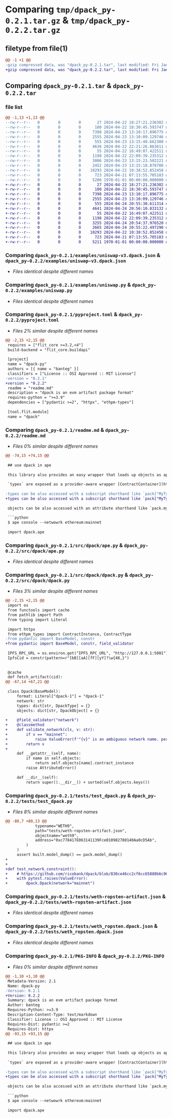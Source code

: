 # Comparing `tmp/dpack_py-0.2.1.tar.gz` & `tmp/dpack_py-0.2.2.tar.gz`

## filetype from file(1)

```diff
@@ -1 +1 @@
-gzip compressed data, was "dpack_py-0.2.1.tar", last modified: Fri Jan  1 00:00:00 2016, max compression
+gzip compressed data, was "dpack_py-0.2.2.tar", last modified: Fri Jan  1 00:00:00 2016, max compression
```

## Comparing `dpack_py-0.2.1.tar` & `dpack_py-0.2.2.tar`

### file list

```diff
@@ -1,13 +1,13 @@
--rw-r--r--   0        0        0       27 2024-04-22 18:27:21.236302 dpack_py-0.2.1/.gitignore
--rw-r--r--   0        0        0      100 2024-04-22 18:30:45.593747 dpack_py-0.2.1/Makefile
--rw-r--r--   0        0        0     7398 2024-04-23 13:10:17.896775 dpack_py-0.2.1/examples/uniswap-v3.dpack.json
--rw-r--r--   0        0        0     2555 2024-04-23 13:10:09.129746 dpack_py-0.2.1/examples/uniswap.py
--rw-r--r--   0        0        0      555 2024-04-23 13:15:40.662308 dpack_py-0.2.1/pyproject.toml
--rw-r--r--   0        0        0     4636 2024-04-22 22:21:26.863611 dpack_py-0.2.1/readme.md
--rw-r--r--   0        0        0       55 2024-04-22 16:49:07.422511 dpack_py-0.2.1/src/dpack/__init__.py
--rw-r--r--   0        0        0     1198 2024-04-22 22:09:39.235312 dpack_py-0.2.1/src/dpack/ape.py
--rw-r--r--   0        0        0     3006 2024-04-23 13:15:23.502221 dpack_py-0.2.1/src/dpack/dpack.py
--rw-r--r--   0        0        0     2452 2024-04-23 13:15:18.878780 dpack_py-0.2.1/tests/test_dpack.py
--rw-r--r--   0        0        0    10293 2024-04-22 10:38:52.852458 dpack_py-0.2.1/tests/weth-ropsten-artifact.json
--rw-r--r--   0        0        0      723 2024-04-21 07:13:55.705183 dpack_py-0.2.1/tests/weth_ropsten.dpack.json
--rw-r--r--   0        0        0     5206 1970-01-01 00:00:00.000000 dpack_py-0.2.1/PKG-INFO
+-rw-r--r--   0        0        0       27 2024-04-22 18:27:21.236302 dpack_py-0.2.2/.gitignore
+-rw-r--r--   0        0        0      100 2024-04-22 18:30:45.593747 dpack_py-0.2.2/Makefile
+-rw-r--r--   0        0        0     7398 2024-04-23 13:10:17.896775 dpack_py-0.2.2/examples/uniswap-v3.dpack.json
+-rw-r--r--   0        0        0     2555 2024-04-23 13:10:09.129746 dpack_py-0.2.2/examples/uniswap.py
+-rw-r--r--   0        0        0      555 2024-04-24 20:55:30.611314 dpack_py-0.2.2/pyproject.toml
+-rw-r--r--   0        0        0     4641 2024-04-24 20:56:10.833132 dpack_py-0.2.2/readme.md
+-rw-r--r--   0        0        0       55 2024-04-22 16:49:07.422511 dpack_py-0.2.2/src/dpack/__init__.py
+-rw-r--r--   0        0        0     1198 2024-04-22 22:09:39.235312 dpack_py-0.2.2/src/dpack/ape.py
+-rw-r--r--   0        0        0     3255 2024-04-24 20:54:37.976520 dpack_py-0.2.2/src/dpack/dpack.py
+-rw-r--r--   0        0        0     2665 2024-04-24 20:55:22.497290 dpack_py-0.2.2/tests/test_dpack.py
+-rw-r--r--   0        0        0    10293 2024-04-22 10:38:52.852458 dpack_py-0.2.2/tests/weth-ropsten-artifact.json
+-rw-r--r--   0        0        0      723 2024-04-21 07:13:55.705183 dpack_py-0.2.2/tests/weth_ropsten.dpack.json
+-rw-r--r--   0        0        0     5211 1970-01-01 00:00:00.000000 dpack_py-0.2.2/PKG-INFO
```

### Comparing `dpack_py-0.2.1/examples/uniswap-v3.dpack.json` & `dpack_py-0.2.2/examples/uniswap-v3.dpack.json`

 * *Files identical despite different names*

### Comparing `dpack_py-0.2.1/examples/uniswap.py` & `dpack_py-0.2.2/examples/uniswap.py`

 * *Files identical despite different names*

### Comparing `dpack_py-0.2.1/pyproject.toml` & `dpack_py-0.2.2/pyproject.toml`

 * *Files 2% similar despite different names*

```diff
@@ -2,15 +2,15 @@
 requires = ["flit_core >=3.2,<4"]
 build-backend = "flit_core.buildapi"
 
 [project]
 name = "dpack-py"
 authors = [{ name = "banteg" }]
 classifiers = ["License :: OSI Approved :: MIT License"]
-version = "0.2.1"
+version = "0.2.2"
 readme = "readme.md"
 description = "dpack is an evm artifact package format"
 requires-python = ">=3.9"
 dependencies = ["pydantic >=2", "httpx", "ethpm-types"]
 
 [tool.flit.module]
 name = "dpack"
```

### Comparing `dpack_py-0.2.1/readme.md` & `dpack_py-0.2.2/readme.md`

 * *Files 0% similar despite different names*

```diff
@@ -74,15 +74,15 @@
 
 ## use dpack in ape
 
 this library also provides an easy wrapper that loads up objects as ape contract instances, so you can interact with them right away.
 
 `types` are exposed as a provider-aware wrapper [ContractContainer](https://github.com/ApeWorX/ape/blob/c2f1bc48c1afe3297a63e4e820dbfb751b90c932/src/ape/contracts/base.py#L1238). `objects` are ready-to-use [ContractInstance](https://github.com/ApeWorX/ape/blob/c2f1bc48c1afe3297a63e4e820dbfb751b90c932/src/ape/contracts/base.py#L815).
 
-types can be also accessed with a subscript shorthand like `pack["MyType"]`. you can an address to a type with `.at(address)`, which returns a `ContractInstance`.
+types can be also accessed with a subscript shorthand like `pack["MyType"]`. you can cast an address to a type with `.at(address)`, which returns a `ContractInstance`.
 
 objects can be also accessed with an attribute shorthand like `pack.my_contract`.
 
 ```python
 $ ape console --netwowrk ethereum:mainnet
 
 import dpack.ape
```

### Comparing `dpack_py-0.2.1/src/dpack/ape.py` & `dpack_py-0.2.2/src/dpack/ape.py`

 * *Files identical despite different names*

### Comparing `dpack_py-0.2.1/src/dpack/dpack.py` & `dpack_py-0.2.2/src/dpack/dpack.py`

 * *Files 3% similar despite different names*

```diff
@@ -2,15 +2,15 @@
 import os
 from functools import cache
 from pathlib import Path
 from typing import Literal
 
 import httpx
 from ethpm_types import ContractInstance, ContractType
-from pydantic import BaseModel, constr
+from pydantic import BaseModel, constr, field_validator
 
 IPFS_RPC_URL = os.environ.get("IPFS_RPC_URL", "http://127.0.0.1:5001")
 IpfsCid = constr(pattern=r"[bB][aA][fF][yY]?\w{48,}")
 
 
 @cache
 def fetch_artifact(cid):
@@ -67,14 +67,21 @@
 
 class Dpack(BaseModel):
     format: Literal["dpack-1"] = "dpack-1"
     network: str
     types: dict[str, DpackType] = {}
     objects: dict[str, DpackObject] = {}
 
+    @field_validator("network")
+    @classmethod
+    def validate_network(cls, v: str):
+        if v == "mainnet":
+            raise ValueError(f'"{v}" is an ambiguous network name. perhaps you meant "ethereum".')
+        return v
+
     def __getattr__(self, name):
         if name in self.objects:
             return self.objects[name].contract_instance
         raise AttributeError()
 
     def __dir__(self):
         return super().__dir__() + sorted(self.objects.keys())
```

### Comparing `dpack_py-0.2.1/tests/test_dpack.py` & `dpack_py-0.2.2/tests/test_dpack.py`

 * *Files 8% similar despite different names*

```diff
@@ -80,7 +80,13 @@
             typename="WETH9",
             path="tests/weth-ropsten-artifact.json",
             objectname="weth9",
             address="0xc778417E063141139Fce010982780140Aa0cD5Ab",
         )
     )
     assert built.model_dump() == pack.model_dump()
+
+
+def test_network_constraint():
+    # https://github.com/ricobank/dpack/blob/830ce46cc2cf6cc65888b6c9625e86d8cc9859d4/src/builder.ts#L19
+    with pytest.raises(ValueError):
+        dpack.Dpack(network="mainnet")
```

### Comparing `dpack_py-0.2.1/tests/weth-ropsten-artifact.json` & `dpack_py-0.2.2/tests/weth-ropsten-artifact.json`

 * *Files identical despite different names*

### Comparing `dpack_py-0.2.1/tests/weth_ropsten.dpack.json` & `dpack_py-0.2.2/tests/weth_ropsten.dpack.json`

 * *Files identical despite different names*

### Comparing `dpack_py-0.2.1/PKG-INFO` & `dpack_py-0.2.2/PKG-INFO`

 * *Files 0% similar despite different names*

```diff
@@ -1,10 +1,10 @@
 Metadata-Version: 2.1
 Name: dpack-py
-Version: 0.2.1
+Version: 0.2.2
 Summary: dpack is an evm artifact package format
 Author: banteg
 Requires-Python: >=3.9
 Description-Content-Type: text/markdown
 Classifier: License :: OSI Approved :: MIT License
 Requires-Dist: pydantic >=2
 Requires-Dist: httpx
@@ -93,15 +93,15 @@
 
 ## use dpack in ape
 
 this library also provides an easy wrapper that loads up objects as ape contract instances, so you can interact with them right away.
 
 `types` are exposed as a provider-aware wrapper [ContractContainer](https://github.com/ApeWorX/ape/blob/c2f1bc48c1afe3297a63e4e820dbfb751b90c932/src/ape/contracts/base.py#L1238). `objects` are ready-to-use [ContractInstance](https://github.com/ApeWorX/ape/blob/c2f1bc48c1afe3297a63e4e820dbfb751b90c932/src/ape/contracts/base.py#L815).
 
-types can be also accessed with a subscript shorthand like `pack["MyType"]`. you can an address to a type with `.at(address)`, which returns a `ContractInstance`.
+types can be also accessed with a subscript shorthand like `pack["MyType"]`. you can cast an address to a type with `.at(address)`, which returns a `ContractInstance`.
 
 objects can be also accessed with an attribute shorthand like `pack.my_contract`.
 
 ```python
 $ ape console --netwowrk ethereum:mainnet
 
 import dpack.ape
```

